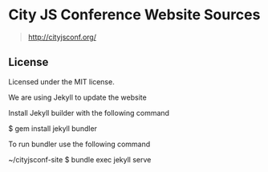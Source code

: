 # City JS Conference Website Sources

> http://cityjsconf.org/

## License

Licensed under the MIT license.

We are using Jekyll to update the website 

Install Jekyll builder with the following command

 $ gem install jekyll bundler

To run bundler use the following command 

~/cityjsconf-site $ bundle exec jekyll serve